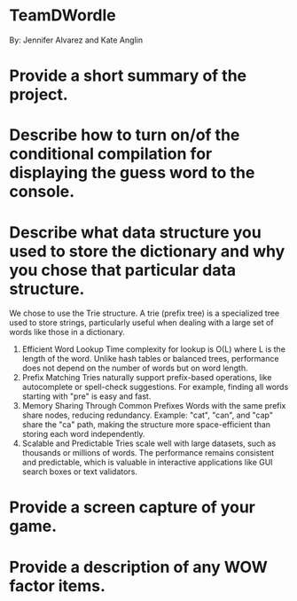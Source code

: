 # TeamDWordle
By: Jennifer Alvarez and Kate Anglin

# Provide a short summary of the project.

# Describe how to turn on/of the conditional compilation for displaying the guess word to the console.

# Describe what data structure you used to store the dictionary and why you chose that particular data structure.
We chose to use the Trie structure. A trie (prefix tree) is a specialized tree used to store strings, particularly useful when dealing with a large set of words like those in a dictionary. 
1. Efficient Word Lookup Time complexity for lookup is O(L) where L is the length of the word.
    Unlike hash tables or balanced trees, performance does not depend on the number of words but on word length.
2. Prefix Matching
    Tries naturally support prefix-based operations, like autocomplete or spell-check suggestions.
    For example, finding all words starting with "pre" is easy and fast.
3. Memory Sharing Through Common Prefixes
    Words with the same prefix share nodes, reducing redundancy.
    Example: "cat", "can", and "cap" share the "ca" path, making the structure more space-efficient than storing each word independently.
4. Scalable and Predictable
    Tries scale well with large datasets, such as thousands or millions of words.
    The performance remains consistent and predictable, which is valuable in interactive applications like GUI search boxes or text validators.

# Provide a screen capture of your game.

# Provide a description of any WOW factor items.

